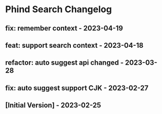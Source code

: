 # Phind Search Changelog

## fix: remember context - 2023-04-19

## feat: support search context - 2023-04-18

## refactor: auto suggest api changed - 2023-03-28

## fix: auto suggest support CJK - 2023-02-27

## [Initial Version] - 2023-02-25
